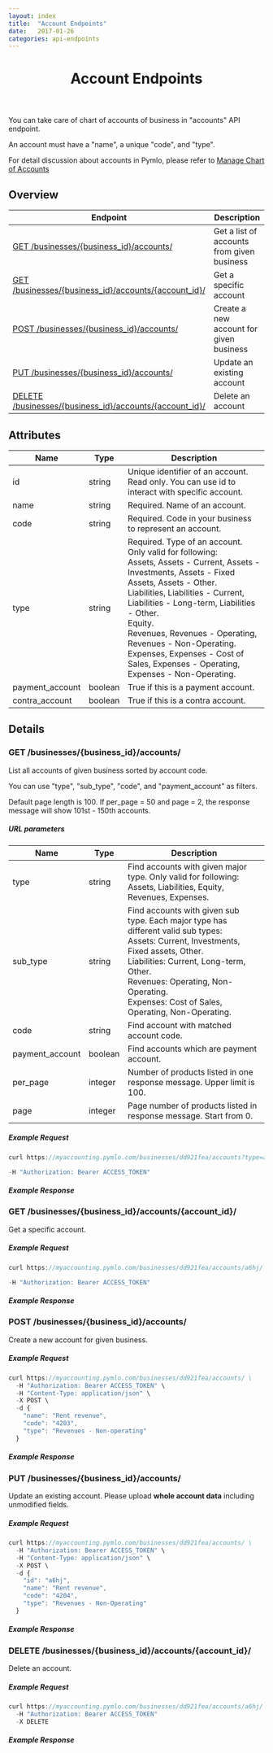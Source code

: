 ```yaml
---
layout: index
title:  "Account Endpoints"
date:   2017-01-26
categories: api-endpoints
---
```


<header>
<h1>Account Endpoints</h1>
</header>

You can take care of chart of accounts of business in "accounts" API endpoint. 

An account must have a "name", a unique "code", and "type".

For detail discussion about accounts in Pymlo, please refer to [Manage Chart of Accounts](https://help.pymlo.com/hc/en-us/articles/225649948-Manage-Chart-of-Accounts)

## Overview
| Endpoint                                                        |  Description  |
| -------------                                                   | ----- |
| [GET /businesses/{business_id}/accounts/](#get-businessesbusiness_idaccounts) | Get a list of accounts from given business |
| [GET /businesses/{business_id}/accounts/{account_id}/](#get-businessesbusiness_idaccountsaccount_id) |  Get a specific account |
| [POST /businesses/{business_id}/accounts/](#post-businessesbusiness_idaccounts) |  Create a new account for given business |
| [PUT /businesses/{business_id}/accounts/](#put-businessesbusiness_idaccounts) |  Update an existing account |
| [DELETE /businesses/{business_id}/accounts/{account_id}/](#delete-businessesbusiness_idaccountsaccount_id) |  Delete an account |  

## Attributes
| Name                              | Type          | Description                                   |
| -------------                     | -----         | -----                                         |
| id                                | string        | Unique identifier of an account. Read only. You can use id to interact with specific account. |
| name                              | string        | Required. Name of an account.                            |
| code                              | string        | Required. Code in your business to represent an account. |
| type                              | string        | Required. Type of an account. Only valid for following: <br /> Assets, Assets -  Current, Assets - Investments, Assets - Fixed Assets, Assets - Other. <br /> Liabilities, Liabilities - Current, Liabilities - Long-term, Liabilities - Other. <br /> Equity. <br /> Revenues, Revenues - Operating, Revenues - Non-Operating. <br /> Expenses, Expenses - Cost of Sales, Expenses - Operating, Expenses - Non-Operating. |
| payment_account                   | boolean       | True if this is a payment account.            |
| contra_account                    | boolean       | True if this is a contra account.             |

## Details
### GET /businesses/{business_id}/accounts/
List all accounts of given business sorted by account code. 

You can use "type", "sub_type", "code", and "payment_account" as filters.

Default page length is 100. If per_page = 50 and page = 2, the response message will show 101st - 150th accounts. 

##### URL parameters
| Name                              | Type          | Description                                   |
| -------------                     | -----         | -----                                         |
| type                              | string        | Find accounts with given major type. Only valid for following: <br /> Assets, Liabilities, Equity, Revenues, Expenses. |
| sub_type                          | string        | Find accounts with given sub type. Each major type has different valid sub types: <br />Assets: Current, Investments, Fixed assets, Other.<br /> Liabilities: Current, Long-term, Other.<br /> Revenues: Operating, Non-Operating.<br /> Expenses: Cost of Sales, Operating, Non-Operating. |
| code                              | string        | Find account with matched account code.     |
| payment_account                   | boolean       | Find accounts which are payment account.     |
| per_page                          | integer       | Number of products listed in one response message. Upper limit is 100. |
| page                              | integer       | Page number of products listed in response message. Start from 0. |

##### Example Request
```JavaScript
curl https://myaccounting.pymlo.com/businesses/dd921fea/accounts?type=assets&sub_type=current \

-H "Authorization: Bearer ACCESS_TOKEN"
```

##### Example Response


### GET /businesses/{business_id}/accounts/{account_id}/
Get a specific account.

##### Example Request
```JavaScript
curl https://myaccounting.pymlo.com/businesses/dd921fea/accounts/a6hj/ \ 

-H "Authorization: Bearer ACCESS_TOKEN"
```

##### Example Response


### POST /businesses/{business_id}/accounts/ 
Create a new account for given business.


##### Example Request
```JavaScript
curl https://myaccounting.pymlo.com/businesses/dd921fea/accounts/ \
  -H "Authorization: Bearer ACCESS_TOKEN" \
  -H "Content-Type: application/json" \
  -X POST \
  -d {
    "name": "Rent revenue",
    "code": "4203",
    "type": "Revenues - Non-operating"
  }
```
##### Example Response


### PUT /businesses/{business_id}/accounts/
Update an existing account. Please upload **whole account data** including unmodified fields.


##### Example Request
```JavaScript
curl https://myaccounting.pymlo.com/businesses/dd921fea/accounts/ \
  -H "Authorization: Bearer ACCESS_TOKEN" \
  -H "Content-Type: application/json" \
  -X POST \
  -d {
    "id": "a6hj",
    "name": "Rent revenue",
    "code": "4204",
    "type": "Revenues - Non-Operating"
  }
```

##### Example Response


### DELETE /businesses/{business_id}/accounts/{account_id}/
Delete an account.

##### Example Request
```JavaScript
curl https://myaccounting.pymlo.com/businesses/dd921fea/accounts/a6hj/ \
  -H "Authorization: Bearer ACCESS_TOKEN"
  -X DELETE
```

##### Example Response

